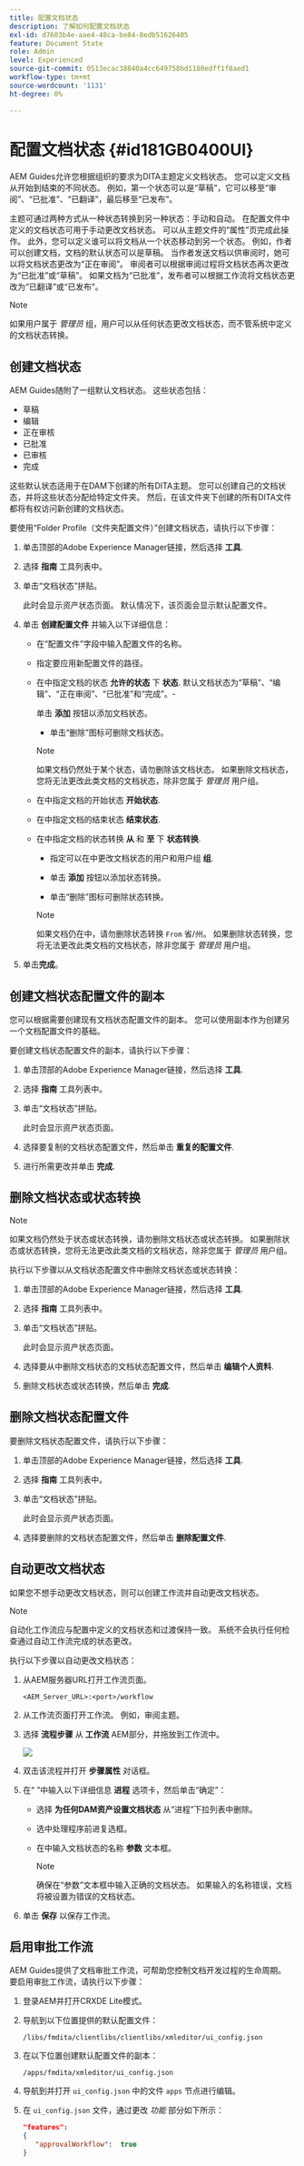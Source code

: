 ```yaml
---
title: 配置文档状态
description: 了解如何配置文档状态
exl-id: d7603b4e-aae4-48ca-be84-8edb51626405
feature: Document State
role: Admin
level: Experienced
source-git-commit: 0513ecac38840a4cc649758bd1180edff1f8aed1
workflow-type: tm+mt
source-wordcount: '1131'
ht-degree: 0%

---
```


# 配置文档状态 {#id181GB0400UI}

AEM Guides允许您根据组织的要求为DITA主题定义文档状态。 您可以定义文档从开始到结束的不同状态。 例如，第一个状态可以是“草稿”，它可以移至“审阅”、“已批准”、“已翻译”，最后移至“已发布”。

主题可通过两种方式从一种状态转换到另一种状态：手动和自动。 在配置文件中定义的文档状态可用于手动更改文档状态。 可以从主题文件的“属性”页完成此操作。 此外，您可以定义谁可以将文档从一个状态移动到另一个状态。 例如，作者可以创建文档，文档的默认状态可以是草稿。 当作者发送文档以供审阅时，她可以将文档状态更改为“正在审阅”。 审阅者可以根据审阅过程将文档状态再次更改为“已批准”或“草稿”。 如果文档为“已批准”，发布者可以根据工作流将文档状态更改为“已翻译”或“已发布”。

>[!NOTE]
>
> 如果用户属于 *管理员* 组，用户可以从任何状态更改文档状态，而不管系统中定义的文档状态转换。

## 创建文档状态

AEM Guides随附了一组默认文档状态。 这些状态包括：

- 草稿
- 编辑
- 正在审核
- 已批准
- 已审核
- 完成

这些默认状态适用于在DAM下创建的所有DITA主题。 您可以创建自己的文档状态，并将这些状态分配给特定文件夹。 然后，在该文件夹下创建的所有DITA文件都将有权访问新创建的文档状态。

要使用“Folder Profile（文件夹配置文件）”创建文档状态，请执行以下步骤：

1. 单击顶部的Adobe Experience Manager链接，然后选择 **工具**.
1. 选择 **指南** 工具列表中。
1. 单击“文档状态”拼贴。

   此时会显示资产状态页面。 默认情况下，该页面会显示默认配置文件。

1. 单击 **创建配置文件** 并输入以下详细信息：
   - 在“配置文件”字段中输入配置文件的名称。
   - 指定要应用新配置文件的路径。
   - 在中指定文档的状态 **允许的状态** 下 **状态**. 默认文档状态为“草稿”、“编辑”、“正在审阅”、“已批准”和“完成”。-

     单击 **添加** 按钮以添加文档状态。

      - 单击“删除”图标可删除文档状态。

     >[!NOTE]
     >
     > 如果文档仍然处于某个状态，请勿删除该文档状态。 如果删除文档状态，您将无法更改此类文档的文档状态，除非您属于 *管理员* 用户组。

   - 在中指定文档的开始状态 **开始状态**.
   - 在中指定文档的结束状态 **结束状态**.
   - 在中指定文档的状态转换 **从** 和 **至** 下 **状态转换**.

      - 指定可以在中更改文档状态的用户和用户组 **组**.

      - 单击 **添加** 按钮以添加状态转换。

      - 单击“删除”图标可删除状态转换。

     >[!NOTE]
     >
     > 如果文档仍在中，请勿删除状态转换 `From` 省/州。 如果删除状态转换，您将无法更改此类文档的文档状态，除非您属于 *管理员* 用户组。

1. 单击&#x200B;**完成**。

## 创建文档状态配置文件的副本

您可以根据需要创建现有文档状态配置文件的副本。 您可以使用副本作为创建另一个文档配置文件的基础。

要创建文档状态配置文件的副本，请执行以下步骤：

1. 单击顶部的Adobe Experience Manager链接，然后选择 **工具**.
1. 选择 **指南** 工具列表中。
1. 单击“文档状态”拼贴。

   此时会显示资产状态页面。

1. 选择要复制的文档状态配置文件，然后单击 **重复的配置文件**.
1. 进行所需更改并单击 **完成**.

## 删除文档状态或状态转换

>[!NOTE]
>
> 如果文档仍然处于状态或状态转换，请勿删除文档状态或状态转换。 如果删除状态或状态转换，您将无法更改此类文档的文档状态，除非您属于 *管理员* 用户组。

执行以下步骤以从文档状态配置文件中删除文档状态或状态转换：

1. 单击顶部的Adobe Experience Manager链接，然后选择 **工具**.
1. 选择 **指南** 工具列表中。
1. 单击“文档状态”拼贴。

   此时会显示资产状态页面。

1. 选择要从中删除文档状态的文档状态配置文件，然后单击 **编辑个人资料**.
1. 删除文档状态或状态转换，然后单击 **完成**.

## 删除文档状态配置文件

要删除文档状态配置文件，请执行以下步骤：

1. 单击顶部的Adobe Experience Manager链接，然后选择 **工具**.
1. 选择 **指南** 工具列表中。
1. 单击“文档状态”拼贴。

   此时会显示资产状态页面。

1. 选择要删除的文档状态配置文件，然后单击 **删除配置文件**.

## 自动更改文档状态

如果您不想手动更改文档状态，则可以创建工作流并自动更改文档状态。

>[!NOTE]
>
> 自动化工作流应与配置中定义的文档状态和过渡保持一致。 系统不会执行任何检查通过自动工作流完成的状态更改。

执行以下步骤以自动更改文档状态：

1. 从AEM服务器URL打开工作流页面。

   `<AEM_Server_URL>:<port>/workflow`

1. 从工作流页面打开工作流。 例如，审阅主题。
1. 选择 **流程步骤** 从 **工作流** AEM部分，并拖放到工作流中。

   ![](assets/process-step-workflow.png)

1. 双击该流程并打开 **步骤属性** 对话框。
1. 在“ ”中输入以下详细信息 **进程** 选项卡，然后单击“确定”：
   - 选择 **为任何DAM资产设置文档状态** 从“进程”下拉列表中删除。
   - 选中处理程序前进复选框。
   - 在中输入文档状态的名称 **参数** 文本框。

     >[!NOTE]
     >
     > 确保在“参数”文本框中输入正确的文档状态。 如果输入的名称错误，文档将被设置为错误的文档状态。

1. 单击 **保存** 以保存工作流。

## 启用审批工作流

AEM Guides提供了文档审批工作流，可帮助您控制文档开发过程的生命周期。 要启用审批工作流，请执行以下步骤：

1. 登录AEM并打开CRXDE Lite模式。

1. 导航到以下位置提供的默认配置文件：

   `/libs/fmdita/clientlibs/clientlibs/xmleditor/ui_config.json`

1. 在以下位置创建默认配置文件的副本：

   `/apps/fmdita/xmleditor/ui_config.json`

1. 导航到并打开 `ui_config.json` 中的文件 `apps` 节点进行编辑。

1. 在 `ui_config.json` 文件，通过更改 *功能* 部分如下所示：

   ```json
   "features":  
   { 
      "approvalWorkflow":  true 
   }
   ```
